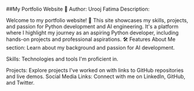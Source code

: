 ##My Portfolio Website 🌟
Author: Urooj Fatima Description:

Welcome to my portfolio website! 🚀 This site showcases my skills, projects, 
and passion for Python development and AI engineering. It's a platform where
I highlight my journey as an aspiring Python developer, including hands-on projects 
and professional aspirations.
🛠️ Features
About Me section: Learn about my background and passion for AI development.

Skills: Technologies and tools I'm proficient in.

Projects: Explore projects I've worked on with links to GitHub repositories
and live demos.
Social Media Links: Connect with me on LinkedIn, GitHub, and Twitter.
